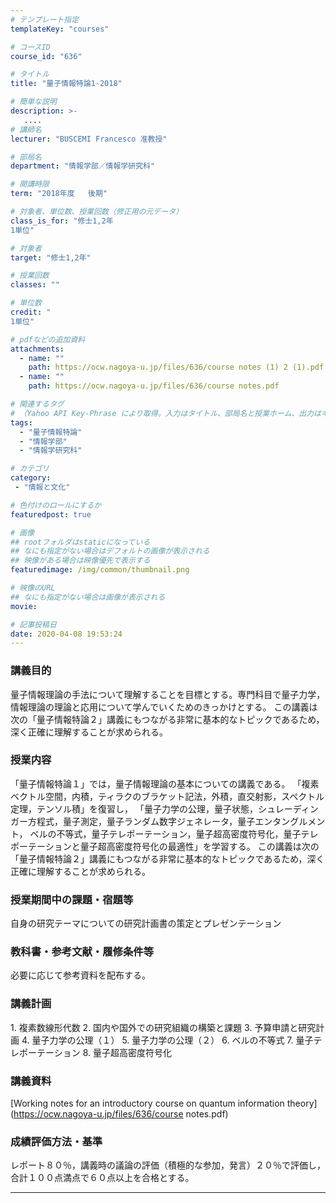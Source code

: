 ```yaml
---
# テンプレート指定
templateKey: "courses"

# コースID
course_id: "636"

# タイトル
title: "量子情報特論1-2018"

# 簡単な説明
description: >-
   ....
# 講師名
lecturer: "BUSCEMI Francesco 准教授"

# 部局名
department: "情報学部／情報学研究科"

# 開講時限
term: "2018年度	後期"

# 対象者、単位数、授業回数（修正用の元データ）
class_is_for: "修士1,2年
1単位"

# 対象者
target: "修士1,2年"

# 授業回数
classes: ""

# 単位数
credit: "
1単位"

# pdfなどの追加資料
attachments:
  - name: "" 
    path: https://ocw.nagoya-u.jp/files/636/course notes (1) 2 (1).pdf
  - name: "" 
    path: https://ocw.nagoya-u.jp/files/636/course notes.pdf

# 関連するタグ
# （Yahoo API Key-Phrase により取得。入力はタイトル、部局名と授業ホーム、出力はキーフレーズ（tags））
tags:
  - "量子情報特論"
  - "情報学部"
  - "情報学研究科"

# カテゴリ
category:
 - "情報と文化"

# 色付けのロールにするか
featuredpost: true

# 画像
## rootフォルダはstaticになっている
## なにも指定がない場合はデフォルトの画像が表示される
## 映像がある場合は映像優先で表示する
featuredimage: /img/common/thumbnail.png

# 映像のURL
## なにも指定がない場合は画像が表示される
movie: 

# 記事投稿日
date: 2020-04-08 19:53:24
---
```


### 講義目的

量子情報理論の手法について理解することを目標とする。専門科目で量子力学，情報理論の理論と応用について学んでいくためのきっかけとする。
この講義は次の「量子情報特論２」講義にもつながる非常に基本的なトピックであるため，深く正確に理解することが求められる。

### 授業内容

「量子情報特論１」では，量子情報理論の基本についての講義である。
「複素ベクトル空間，内積，ティラクのブラケット記法，外積，直交射影，スペクトル定理，テンソル積」を復習し，
「量子力学の公理，量子状態，シュレーディンガー方程式，量子測定，量子ランダム数字ジェネレータ，量子エンタングルメント，
ベルの不等式，量子テレポーテーション，量子超高密度符号化，量子テレポーテーションと量子超高密度符号化の最適性」を学習する。
この講義は次の「量子情報特論２」講義にもつながる非常に基本的なトピックであるため，深く正確に理解することが求められる。








### 授業期間中の課題・宿題等

自身の研究テーマについての研究計画書の策定とプレゼンテーション

### 教科書・参考文献・履修条件等

必要に応じて参考資料を配布する。


<h3>講義計画</h3>
1. 複素数線形代数
2. 国内や国外での研究組織の構築と課題
3. 予算申請と研究計画
4. 量子力学の公理（１）
5. 量子力学の公理（２）
6. ベルの不等式
7. 量子テレポーテーション
8. 量子超高密度符号化




### 講義資料

[Working notes for an introductory course on quantum information theory](https://ocw.nagoya-u.jp/files/636/course notes.pdf) 





### 成績評価方法・基準

レポート８０％，講義時の議論の評価（積極的な参加，発言）２０％で評価し，合計１００点満点で６０点以上を合格とする。






-----